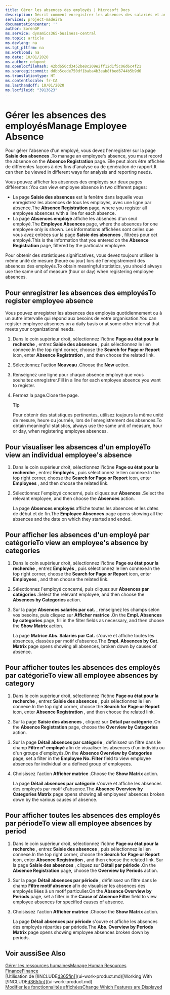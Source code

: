 ```yaml
---
title: Gérer les absences des employés | Microsoft Docs
description: Décrit comment enregistrer les absences des salariés et analyser les statistiques d'indisponibilité.
services: project-madeira
documentationcenter: ''
author: SorenGP
ms.service: dynamics365-business-central
ms.topic: article
ms.devlang: na
ms.tgt_pltfrm: na
ms.workload: na
ms.date: 10/01/2020
ms.author: edupont
ms.openlocfilehash: 42bd650cd3452be8c209e2ff12d1f5c06d6c4f21
ms.sourcegitcommit: ddbb5cede750df1baba4b3eab8fbed6744b5b9d6
ms.translationtype: HT
ms.contentlocale: fr-CA
ms.lasthandoff: 10/01/2020
ms.locfileid: "3913623"
---
```

# <a name="manage-employee-absence"></a><span data-ttu-id="0e14e-103">Gérer les absences des employés</span><span class="sxs-lookup"><span data-stu-id="0e14e-103">Manage Employee Absence</span></span>
<span data-ttu-id="0e14e-104">Pour gérer l'absence d'un employé, vous devez l'enregistrer sur la page **Saisie des absences** .</span><span class="sxs-lookup"><span data-stu-id="0e14e-104">To manage an employee's absence, you must record the absence on the **Absence Registration** page.</span></span> <span data-ttu-id="0e14e-105">Elle peut alors être affichée de différentes façons à des fins d'analyse ou de génération de rapport.</span><span class="sxs-lookup"><span data-stu-id="0e14e-105">It can then be viewed in different ways for analysis and reporting needs.</span></span>

<span data-ttu-id="0e14e-106">Vous pouvez afficher les absences des employés sur deux pages différentes :</span><span class="sxs-lookup"><span data-stu-id="0e14e-106">You can view employee absence in two different pages:</span></span>

* <span data-ttu-id="0e14e-107">La page **Saisie des absences** est la fenêtre dans laquelle vous enregistrez les absences de tous les employés, avec une ligne par absence.</span><span class="sxs-lookup"><span data-stu-id="0e14e-107">The **Absence Registration** page, where you register all employee absences with a line for each absence.</span></span>
* <span data-ttu-id="0e14e-108">La page **Absences employé** affiche les absences d'un seul employé.</span><span class="sxs-lookup"><span data-stu-id="0e14e-108">The **Employee Absences** page, where the absences for one employee only is shown.</span></span> <span data-ttu-id="0e14e-109">Les informations affichées sont celles que vous avez entrées sur la page **Saisie des absences** , filtrées pour cet employé.</span><span class="sxs-lookup"><span data-stu-id="0e14e-109">This is the information that you entered on the **Absence Registration** page, filtered by the particular employee.</span></span>

<span data-ttu-id="0e14e-110">Pour obtenir des statistiques significatives, vous devez toujours utiliser la même unité de mesure (heure ou jour) lors de l'enregistrement des absences des employés.</span><span class="sxs-lookup"><span data-stu-id="0e14e-110">To obtain meaningful statistics, you should always use the same unit of measure (hour or day) when registering employee absences.</span></span>

## <a name="to-register-employee-absence"></a><span data-ttu-id="0e14e-111">Pour enregistrer les absences des employés</span><span class="sxs-lookup"><span data-stu-id="0e14e-111">To register employee absence</span></span>
<span data-ttu-id="0e14e-112">Vous pouvez enregistrer les absences des employés quotidiennement ou à un autre intervalle qui répond aux besoins de votre organisation.</span><span class="sxs-lookup"><span data-stu-id="0e14e-112">You can register employee absences on a daily basis or at some other interval that meets your organizational needs.</span></span>

1. <span data-ttu-id="0e14e-113">Dans le coin supérieur droit, sélectionnez l'icône **Page ou état pour la recherche** , entrez **Saisie des absences** , puis sélectionnez le lien connexe.</span><span class="sxs-lookup"><span data-stu-id="0e14e-113">In the top right corner, choose the **Search for Page or Report** icon, enter **Absence Registration** , and then choose the related link.</span></span>
2. <span data-ttu-id="0e14e-114">Sélectionnez l'action **Nouveau** .</span><span class="sxs-lookup"><span data-stu-id="0e14e-114">Choose the **New** action.</span></span>
3. <span data-ttu-id="0e14e-115">Renseignez une ligne pour chaque absence employé que vous souhaitez enregistrer.</span><span class="sxs-lookup"><span data-stu-id="0e14e-115">Fill in a line for each employee absence you want to register.</span></span>
4. <span data-ttu-id="0e14e-116">Fermez la page.</span><span class="sxs-lookup"><span data-stu-id="0e14e-116">Close the page.</span></span>

    > [!Tip]
    > <span data-ttu-id="0e14e-117">Pour obtenir des statistiques pertinentes, utilisez toujours la même unité de mesure, heure ou journée, lors de l'enregistrement des absences.</span><span class="sxs-lookup"><span data-stu-id="0e14e-117">To obtain meaningful statistics, always use the same unit of measure, hour or day, when registering employee absences.</span></span>

## <a name="to-view-an-individual-employees-absence"></a><span data-ttu-id="0e14e-118">Pour visualiser les absences d'un employé</span><span class="sxs-lookup"><span data-stu-id="0e14e-118">To view an individual employee's absence</span></span>
1. <span data-ttu-id="0e14e-119">Dans le coin supérieur droit, sélectionnez l'icône **Page ou état pour la recherche** , entrez **Employés** , puis sélectionnez le lien connexe.</span><span class="sxs-lookup"><span data-stu-id="0e14e-119">In the top right corner, choose the **Search for Page or Report** icon, enter **Employees** , and then choose the related link.</span></span>
2. <span data-ttu-id="0e14e-120">Sélectionnez l'employé concerné, puis cliquez sur **Absences** .</span><span class="sxs-lookup"><span data-stu-id="0e14e-120">Select the relevant employee, and then choose the **Absences** action.</span></span>

    <span data-ttu-id="0e14e-121">La page **Absences employés** affiche toutes les absences et les dates de début et de fin.</span><span class="sxs-lookup"><span data-stu-id="0e14e-121">The **Employee Absences** page opens showing all the absences and the date on which they started and ended.</span></span>

## <a name="to-view-an-employees-absence-by-categories"></a><span data-ttu-id="0e14e-122">Pour afficher les absences d'un employé par catégorie</span><span class="sxs-lookup"><span data-stu-id="0e14e-122">To view an employee's absence by categories</span></span>
1. <span data-ttu-id="0e14e-123">Dans le coin supérieur droit, sélectionnez l'icône **Page ou état pour la recherche** , entrez **Employés** , puis sélectionnez le lien connexe.</span><span class="sxs-lookup"><span data-stu-id="0e14e-123">In the top right corner, choose the **Search for Page or Report** icon, enter **Employees** , and then choose the related link.</span></span>
2. <span data-ttu-id="0e14e-124">Sélectionnez l'employé concerné, puis cliquez sur **Absences par catégories** .</span><span class="sxs-lookup"><span data-stu-id="0e14e-124">Select the relevant employee, and then choose the **Absences by Categories** action.</span></span>
3. <span data-ttu-id="0e14e-125">Sur la page **Absences salariés par cat.** , renseignez les champs selon vos besoins, puis cliquez sur **Afficher matrice** .</span><span class="sxs-lookup"><span data-stu-id="0e14e-125">On the **Empl. Absences by categories** page, fill in the filter fields as necessary, and then choose the **Show Matrix** action.</span></span>

    <span data-ttu-id="0e14e-126">La page **Matrice Abs. Salariés par Cat.** s'ouvre et affiche toutes les absences, classées par motif d'absence.</span><span class="sxs-lookup"><span data-stu-id="0e14e-126">The **Empl. Absences by Cat. Matrix** page opens showing all absences, broken down by causes of absence.</span></span>

## <a name="to-view-all-employee-absences-by-category"></a><span data-ttu-id="0e14e-127">Pour afficher toutes les absences des employés par catégorie</span><span class="sxs-lookup"><span data-stu-id="0e14e-127">To view all employee absences by category</span></span>
1. <span data-ttu-id="0e14e-128">Dans le coin supérieur droit, sélectionnez l'icône **Page ou état pour la recherche** , entrez **Saisie des absences** , puis sélectionnez le lien connexe.</span><span class="sxs-lookup"><span data-stu-id="0e14e-128">In the top right corner, choose the **Search for Page or Report** icon, enter **Absence Registration** , and then choose the related link.</span></span>
2. <span data-ttu-id="0e14e-129">Sur la page **Saisie des absences** , cliquez sur **Détail par catégorie** .</span><span class="sxs-lookup"><span data-stu-id="0e14e-129">On the **Absence Registration** page, choose the **Overview by Categories** action.</span></span>
3. <span data-ttu-id="0e14e-130">Sur la page **Détail absences par catégorie** , définissez un filtre dans le champ **Filtre n° employé** afin de visualiser les absences d'un individu ou d'un groupe d'employés.</span><span class="sxs-lookup"><span data-stu-id="0e14e-130">On the **Absence Overview by Categories** page, set a filter in the **Employee No. Filter** field to view employee absences for individual or a defined group of employees.</span></span>
4. <span data-ttu-id="0e14e-131">Choisissez l'action **Afficher matrice** .</span><span class="sxs-lookup"><span data-stu-id="0e14e-131">Choose the **Show Matrix** action.</span></span>

    <span data-ttu-id="0e14e-132">La page **Détail absences par catégorie** s'ouvre et affiche les absences des employés par motif d'absence.</span><span class="sxs-lookup"><span data-stu-id="0e14e-132">The **Absence Overview by Categories Matrix** page opens showing all employees’ absences broken down by the various causes of absence.</span></span>

## <a name="to-view-all-employee-absences-by-period"></a><span data-ttu-id="0e14e-133">Pour afficher toutes les absences des employés par période</span><span class="sxs-lookup"><span data-stu-id="0e14e-133">To view all employee absences by period</span></span>
1. <span data-ttu-id="0e14e-134">Dans le coin supérieur droit, sélectionnez l'icône **Page ou état pour la recherche** , entrez **Saisie des absences** , puis sélectionnez le lien connexe.</span><span class="sxs-lookup"><span data-stu-id="0e14e-134">In the top right corner, choose the **Search for Page or Report** icon, enter **Absence Registration** , and then choose the related link.</span></span>
   <span data-ttu-id="0e14e-135">Sur la page **Saisie des absences** , cliquez sur **Détail par période** .</span><span class="sxs-lookup"><span data-stu-id="0e14e-135">On the **Absence Registration** page, choose the **Overview by Periods** action.</span></span>
2. <span data-ttu-id="0e14e-136">Sur la page **Détail absences par période** , définissez un filtre dans le champ **Filtre motif absence** afin de visualiser les absences des employés liées à un motif particulier.</span><span class="sxs-lookup"><span data-stu-id="0e14e-136">On the **Absence Overview by Periods** page, set a filter in the **Cause of Absence Filter** field to view employee absences for specified causes of absence.</span></span>
3. <span data-ttu-id="0e14e-137">Choisissez l'action **Afficher matrice** .</span><span class="sxs-lookup"><span data-stu-id="0e14e-137">Choose the **Show Matrix** action.</span></span>

    <span data-ttu-id="0e14e-138">La page **Détail absences par période** s'ouvre et affiche les absences des employés réparties par période.</span><span class="sxs-lookup"><span data-stu-id="0e14e-138">The **Abs. Overview by Periods Matrix** page opens showing employee absences broken down by periods.</span></span>

## <a name="see-also"></a><span data-ttu-id="0e14e-139">Voir aussi</span><span class="sxs-lookup"><span data-stu-id="0e14e-139">See Also</span></span>
[<span data-ttu-id="0e14e-140">Gérer les ressources humaines</span><span class="sxs-lookup"><span data-stu-id="0e14e-140">Manage Human Resources</span></span>](hr-manage-human-resources.md)  
[<span data-ttu-id="0e14e-141">Finance</span><span class="sxs-lookup"><span data-stu-id="0e14e-141">Finance</span></span>](finance.md)  
<span data-ttu-id="0e14e-142">[Utilisation de [!INCLUDE[d365fin](includes/d365fin_md.md)]](ui-work-product.md)</span><span class="sxs-lookup"><span data-stu-id="0e14e-142">[Working With [!INCLUDE[d365fin](includes/d365fin_md.md)]](ui-work-product.md)</span></span>  
[<span data-ttu-id="0e14e-143">Modifier les fonctionnalités affichées</span><span class="sxs-lookup"><span data-stu-id="0e14e-143">Change Which Features are Displayed</span></span>](ui-experiences.md)
